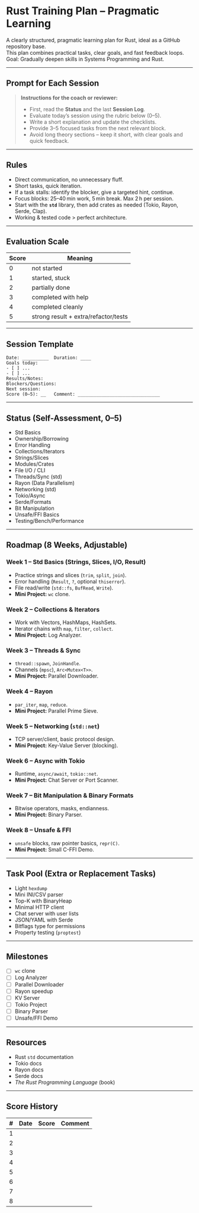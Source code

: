 # Rust Training Plan – Pragmatic Learning

A clearly structured, pragmatic learning plan for Rust, ideal as a GitHub repository base.  
This plan combines practical tasks, clear goals, and fast feedback loops.  
Goal: Gradually deepen skills in Systems Programming and Rust.

---

## Prompt for Each Session

> **Instructions for the coach or reviewer:**
> - First, read the **Status** and the last **Session Log**.
> - Evaluate today’s session using the rubric below (0–5).
> - Write a short explanation and update the checklists.
> - Provide 3–5 focused tasks from the next relevant block.
> - Avoid long theory sections – keep it short, with clear goals and quick feedback.

---

## Rules

- Direct communication, no unnecessary fluff.
- Short tasks, quick iteration.
- If a task stalls: identify the blocker, give a targeted hint, continue.
- Focus blocks: 25–40 min work, 5 min break. Max 2 h per session.
- Start with the **`std`** library, then add crates as needed (Tokio, Rayon, Serde, Clap).
- Working & tested code > perfect architecture.

---

## Evaluation Scale

| Score | Meaning |
|-------|---------|
| 0     | not started |
| 1     | started, stuck |
| 2     | partially done |
| 3     | completed with help |
| 4     | completed cleanly |
| 5     | strong result + extra/refactor/tests |

---

## Session Template

```
Date: __________  Duration: ____
Goals today:
- [ ] ...
- [ ] ...
Results/Notes:
Blockers/Questions:
Next session:
Score (0–5): __   Comment: _______________________________
```

---

## Status (Self-Assessment, 0–5)

- Std Basics
- Ownership/Borrowing
- Error Handling
- Collections/Iterators
- Strings/Slices
- Modules/Crates
- File I/O / CLI
- Threads/Sync (std)
- Rayon (Data Parallelism)
- Networking (std)
- Tokio/Async
- Serde/Formats
- Bit Manipulation
- Unsafe/FFI Basics
- Testing/Bench/Performance

---

## Roadmap (8 Weeks, Adjustable)

### Week 1 – Std Basics (Strings, Slices, I/O, Result)
- Practice strings and slices (`trim`, `split`, `join`).
- Error handling (`Result`, `?`, optional `thiserror`).
- File read/write (`std::fs`, `BufRead`, `Write`).
- **Mini Project:** `wc` clone.

### Week 2 – Collections & Iterators
- Work with Vectors, HashMaps, HashSets.
- Iterator chains with `map`, `filter`, `collect`.
- **Mini Project:** Log Analyzer.

### Week 3 – Threads & Sync
- `thread::spawn`, `JoinHandle`.
- Channels (`mpsc`), `Arc<Mutex<T>>`.
- **Mini Project:** Parallel Downloader.

### Week 4 – Rayon
- `par_iter`, `map`, `reduce`.
- **Mini Project:** Parallel Prime Sieve.

### Week 5 – Networking (`std::net`)
- TCP server/client, basic protocol design.
- **Mini Project:** Key-Value Server (blocking).

### Week 6 – Async with Tokio
- Runtime, `async/await`, `tokio::net`.
- **Mini Project:** Chat Server or Port Scanner.

### Week 7 – Bit Manipulation & Binary Formats
- Bitwise operators, masks, endianness.
- **Mini Project:** Binary Parser.

### Week 8 – Unsafe & FFI
- `unsafe` blocks, raw pointer basics, `repr(C)`.
- **Mini Project:** Small C-FFI Demo.

---

## Task Pool (Extra or Replacement Tasks)

- Light `hexdump`
- Mini INI/CSV parser
- Top-K with BinaryHeap
- Minimal HTTP client
- Chat server with user lists
- JSON/YAML with Serde
- Bitflags type for permissions
- Property testing (`proptest`)

---

## Milestones

- [ ] `wc` clone
- [ ] Log Analyzer
- [ ] Parallel Downloader
- [ ] Rayon speedup
- [ ] KV Server
- [ ] Tokio Project
- [ ] Binary Parser
- [ ] Unsafe/FFI Demo

---

## Resources

- Rust `std` documentation
- Tokio docs
- Rayon docs
- Serde docs
- *The Rust Programming Language* (book)

---

## Score History

| #  | Date  | Score | Comment |
|----|-------|-------|---------|
| 1  |       |       |         |
| 2  |       |       |         |
| 3  |       |       |         |
| 4  |       |       |         |
| 5  |       |       |         |
| 6  |       |       |         |
| 7  |       |       |         |
| 8  |       |       |         |
